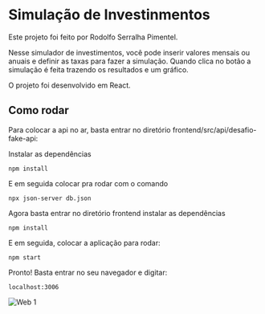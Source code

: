 # Simulação de Investinmentos

Este projeto foi feito por Rodolfo Serralha Pimentel.

Nesse simulador de investimentos, você pode inserir valores mensais ou anuais e definir as taxas para fazer a simulação. Quando clica no botão a simulação é feita trazendo os resultados e um gráfico. 

O projeto foi desenvolvido em React.

## Como rodar
 
Para colocar a api no ar, basta entrar no diretório frontend/src/api/desafio-fake-api:

Instalar as dependências 
```
npm install
```
E em seguida colocar pra rodar com o comando
```
npx json-server db.json
```
Agora basta entrar no diretório frontend instalar as dependências

```
npm install
```
E em seguida, colocar a aplicação para rodar:
```
npm start
```
Pronto! Basta entrar no seu navegador e digitar:
```
localhost:3006
```

![Web 1](https://i.ibb.co/SyV88Y4/Captura-de-tela-de-2022-02-10-17-04-25.png)
